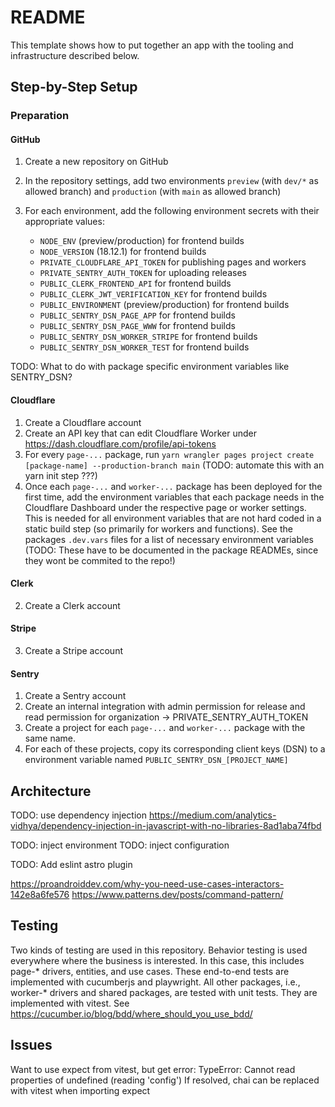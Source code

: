 # README

This template shows how to put together an app with the tooling and infrastructure described below.

## Step-by-Step Setup

### Preparation

#### GitHub

1. Create a new repository on GitHub
2. In the repository settings, add two environments `preview` (with `dev/*` as allowed branch) and `production` (with `main` as allowed branch)
3. For each environment, add the following environment secrets with their appropriate values:

   - `NODE_ENV` (preview/production) for frontend builds
   - `NODE_VERSION` (18.12.1) for frontend builds
   - `PRIVATE_CLOUDFLARE_API_TOKEN` for publishing pages and workers
   - `PRIVATE_SENTRY_AUTH_TOKEN` for uploading releases
   - `PUBLIC_CLERK_FRONTEND_API` for frontend builds
   - `PUBLIC_CLERK_JWT_VERIFICATION_KEY` for frontend builds
   - `PUBLIC_ENVIRONMENT` (preview/production) for frontend builds
   - `PUBLIC_SENTRY_DSN_PAGE_APP` for frontend builds
   - `PUBLIC_SENTRY_DSN_PAGE_WWW` for frontend builds
   - `PUBLIC_SENTRY_DSN_WORKER_STRIPE` for frontend builds
   - `PUBLIC_SENTRY_DSN_WORKER_TEST` for frontend builds

TODO: What to do with package specific environment variables like SENTRY_DSN?

#### Cloudflare

1. Create a Cloudflare account
2. Create an API key that can edit Cloudflare Worker under <https://dash.cloudflare.com/profile/api-tokens>
3. For every `page-...` package, run `yarn wrangler pages project create [package-name] --production-branch main` (TODO: automate this with an yarn init step ???)
4. Once each `page-...` and `worker-...` package has been deployed for the first time, add the environment variables that each package needs in the Cloudflare Dashboard under the respective page or worker settings.
   This is needed for all environment variables that are not hard coded in a static build step (so primarily for workers and functions).
   See the packages `.dev.vars` files for a list of necessary environment variables (TODO: These have to be documented in the package READMEs, since they wont be commited to the repo!)

#### Clerk

2. Create a Clerk account

#### Stripe

3. Create a Stripe account

#### Sentry

1. Create a Sentry account
2. Create an internal integration with admin permission for release and read permission for organization -> PRIVATE_SENTRY_AUTH_TOKEN
3. Create a project for each `page-...` and `worker-...` package with the same name.
4. For each of these projects, copy its corresponding client keys (DSN) to a environment variable named `PUBLIC_SENTRY_DSN_[PROJECT_NAME]`

## Architecture

TODO: use dependency injection <https://medium.com/analytics-vidhya/dependency-injection-in-javascript-with-no-libraries-8ad1aba74fbd>

TODO: inject environment
TODO: inject configuration

TODO: Add eslint astro plugin

<https://proandroiddev.com/why-you-need-use-cases-interactors-142e8a6fe576>
<https://www.patterns.dev/posts/command-pattern/>

## Testing

Two kinds of testing are used in this repository.
Behavior testing is used everywhere where the business is interested.
In this case, this includes page-\* drivers, entities, and use cases.
These end-to-end tests are implemented with cucumberjs and playwright.
All other packages, i.e., worker-\* drivers and shared packages, are tested with unit tests.
They are implemented with vitest.
See <https://cucumber.io/blog/bdd/where_should_you_use_bdd/>

## Issues

Want to use expect from vitest, but get error: TypeError: Cannot read properties of undefined (reading 'config')
If resolved, chai can be replaced with vitest when importing expect
